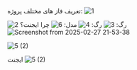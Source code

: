تعریف فاز های مختلف پروژه:
![1](https://github.com/user-attachments/assets/a9ebcd27-bba4-4e14-a6d8-b0b54de94b9b)

![2](https://github.com/user-attachments/assets/4d045fb6-3697-4e3d-805b-789ce3819c42)
رگ:
![3](https://github.com/user-attachments/assets/5574075b-6721-486e-a6de-ea96c3d85b8c)
رگ:
![4](https://github.com/user-attachments/assets/190b017b-f603-40ff-a86c-c313d1454a29)
مدل:
![6](https://github.com/user-attachments/assets/85428a93-0140-4060-93b1-a22e8b094681)
چرا ایجنت؟
![Screenshot from 2025-02-27 21-53-38](https://github.com/user-attachments/assets/91e9a0c1-257e-4944-aed7-2a5ddf96572b)

![5 (2)](https://github.com/user-attachments/assets/e800dca0-b352-4bfb-9c54-256b2b8f3576)

ایجنت
![5 (2)](https://github.com/user-attachments/assets/092bceec-88b1-4503-93a1-4b05cfc9719b)
